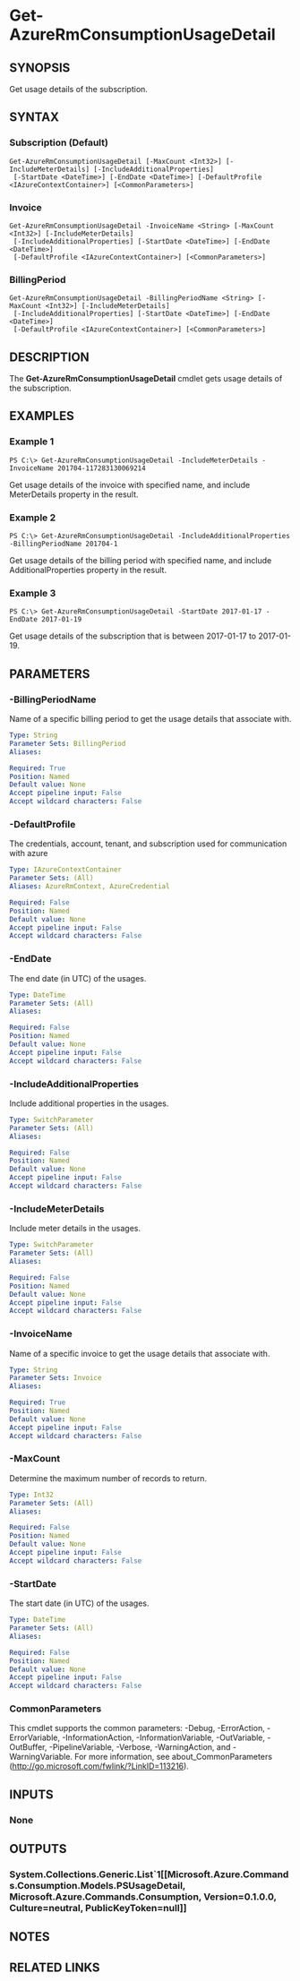 ﻿---
external help file: Microsoft.Azure.Commands.Consumption.dll-Help.xml
Module Name: AzureRM.Consumption
online help: https://docs.microsoft.com/en-us/powershell/module/azurerm.consumption/get-azurermconsumptionusagedetail
schema: 2.0.0
---

# Get-AzureRmConsumptionUsageDetail

## SYNOPSIS
Get usage details of the subscription.

## SYNTAX

### Subscription (Default)
```
Get-AzureRmConsumptionUsageDetail [-MaxCount <Int32>] [-IncludeMeterDetails] [-IncludeAdditionalProperties]
 [-StartDate <DateTime>] [-EndDate <DateTime>] [-DefaultProfile <IAzureContextContainer>] [<CommonParameters>]
```

### Invoice
```
Get-AzureRmConsumptionUsageDetail -InvoiceName <String> [-MaxCount <Int32>] [-IncludeMeterDetails]
 [-IncludeAdditionalProperties] [-StartDate <DateTime>] [-EndDate <DateTime>]
 [-DefaultProfile <IAzureContextContainer>] [<CommonParameters>]
```

### BillingPeriod
```
Get-AzureRmConsumptionUsageDetail -BillingPeriodName <String> [-MaxCount <Int32>] [-IncludeMeterDetails]
 [-IncludeAdditionalProperties] [-StartDate <DateTime>] [-EndDate <DateTime>]
 [-DefaultProfile <IAzureContextContainer>] [<CommonParameters>]
```

## DESCRIPTION
The **Get-AzureRmConsumptionUsageDetail** cmdlet gets usage details of the subscription. 

## EXAMPLES

### Example 1
```
PS C:\> Get-AzureRmConsumptionUsageDetail -IncludeMeterDetails -InvoiceName 201704-117283130069214
```

Get usage details of the invoice with specified name, and include MeterDetails property in the result.

### Example 2
```
PS C:\> Get-AzureRmConsumptionUsageDetail -IncludeAdditionalProperties -BillingPeriodName 201704-1
```

Get usage details of the billing period with specified name, and include AdditionalProperties property in the result.

### Example 3
```
PS C:\> Get-AzureRmConsumptionUsageDetail -StartDate 2017-01-17 -EndDate 2017-01-19
```

Get usage details of the subscription that is between 2017-01-17 to 2017-01-19.

## PARAMETERS

### -BillingPeriodName
Name of a specific billing period to get the usage details that associate with.

```yaml
Type: String
Parameter Sets: BillingPeriod
Aliases: 

Required: True
Position: Named
Default value: None
Accept pipeline input: False
Accept wildcard characters: False
```

### -DefaultProfile
The credentials, account, tenant, and subscription used for communication with azure

```yaml
Type: IAzureContextContainer
Parameter Sets: (All)
Aliases: AzureRmContext, AzureCredential

Required: False
Position: Named
Default value: None
Accept pipeline input: False
Accept wildcard characters: False
```

### -EndDate
The end date (in UTC) of the usages.

```yaml
Type: DateTime
Parameter Sets: (All)
Aliases: 

Required: False
Position: Named
Default value: None
Accept pipeline input: False
Accept wildcard characters: False
```

### -IncludeAdditionalProperties
Include additional properties in the usages.

```yaml
Type: SwitchParameter
Parameter Sets: (All)
Aliases: 

Required: False
Position: Named
Default value: None
Accept pipeline input: False
Accept wildcard characters: False
```

### -IncludeMeterDetails
Include meter details in the usages.

```yaml
Type: SwitchParameter
Parameter Sets: (All)
Aliases: 

Required: False
Position: Named
Default value: None
Accept pipeline input: False
Accept wildcard characters: False
```

### -InvoiceName
Name of a specific invoice to get the usage details that associate with.

```yaml
Type: String
Parameter Sets: Invoice
Aliases: 

Required: True
Position: Named
Default value: None
Accept pipeline input: False
Accept wildcard characters: False
```

### -MaxCount
Determine the maximum number of records to return.

```yaml
Type: Int32
Parameter Sets: (All)
Aliases: 

Required: False
Position: Named
Default value: None
Accept pipeline input: False
Accept wildcard characters: False
```

### -StartDate
The start date (in UTC) of the usages.

```yaml
Type: DateTime
Parameter Sets: (All)
Aliases: 

Required: False
Position: Named
Default value: None
Accept pipeline input: False
Accept wildcard characters: False
```

### CommonParameters
This cmdlet supports the common parameters: -Debug, -ErrorAction, -ErrorVariable, -InformationAction, -InformationVariable, -OutVariable, -OutBuffer, -PipelineVariable, -Verbose, -WarningAction, and -WarningVariable. For more information, see about_CommonParameters (http://go.microsoft.com/fwlink/?LinkID=113216).

## INPUTS

### None

## OUTPUTS

### System.Collections.Generic.List`1[[Microsoft.Azure.Commands.Consumption.Models.PSUsageDetail, Microsoft.Azure.Commands.Consumption, Version=0.1.0.0, Culture=neutral, PublicKeyToken=null]]

## NOTES

## RELATED LINKS

